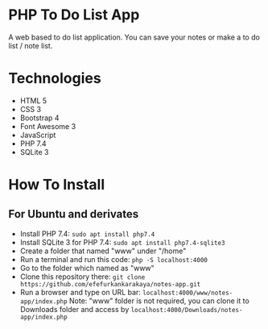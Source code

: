 # PHP To Do List App

A web based to do list application. You can save your notes or make a to do list / note list.

# Technologies

* HTML 5
* CSS 3
* Bootstrap 4
* Font Awesome 3
* JavaScript
* PHP 7.4
* SQLite 3

# How To Install
## For Ubuntu and derivates
* Install PHP 7.4: ```sudo apt install php7.4```
* Install SQLite 3 for PHP 7.4: ```sudo apt install php7.4-sqlite3```
* Create a folder that named "www" under "/home"
* Run a terminal and run this code: ```php -S localhost:4000```
* Go to the folder which named as "www"
* Clone this repository there: ```git clone https://github.com/efefurkankarakaya/notes-app.git```
* Run a browser and type on URL bar: ```localhost:4000/www/notes-app/index.php```
Note: "www" folder is not required, you can clone it to Downloads folder and access by ```localhost:4000/Downloads/notes-app/index.php```

